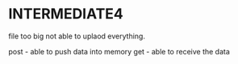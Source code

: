 # INTERMEDIATE4

file too big not able to uplaod everything. 

post - able to push data into memory 
get - able to receive the data
